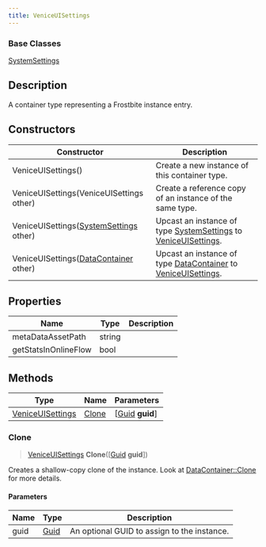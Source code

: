 ```yaml
---
title: VeniceUISettings
---
```

### Base Classes

[SystemSettings](SystemSettings)

## Description

A container type representing a Frostbite instance entry.

## Constructors

| Constructor                                                                 | Description                                                                                                             |
| --------------------------------------------------------------------------- | ----------------------------------------------------------------------------------------------------------------------- |
| VeniceUISettings()                                                          | Create a new instance of this container type.                                                                           |
| VeniceUISettings(VeniceUISettings other)                                    | Create a reference copy of an instance of the same type.                                                                |
| VeniceUISettings([SystemSettings](SystemSettings) other)                    | Upcast an instance of type [SystemSettings](SystemSettings) to [VeniceUISettings](VeniceUISettings).                    |
| VeniceUISettings([DataContainer](/vext/ref/shared/class/datacontainer) other) | Upcast an instance of type [DataContainer](/vext/ref/shared/class/datacontainer) to [VeniceUISettings](VeniceUISettings). |

## Properties

| Name                 | Type   | Description |
| -------------------- | ------ | ----------- |
| metaDataAssetPath    | string |             |
| getStatsInOnlineFlow | bool   |             |

## Methods

| Type                                 | Name            | Parameters                                     |
| ------------------------------------ | --------------- | ---------------------------------------------- |
| [VeniceUISettings](VeniceUISettings) | [Clone](#clone) | \[[Guid](/vext/ref/shared/class/guid) **guid**\] |

### Clone

> [VeniceUISettings](VeniceUISettings) **Clone**(\[[Guid](/vext/ref/shared/class/guid) **guid**\])

Creates a shallow-copy clone of the instance. Look at [DataContainer::Clone](/vext/ref/shared/class/datacontainer#clone) for more details.

#### Parameters

| Name | Type         | Description                                 |
| ---- | ------------ | ------------------------------------------- |
| guid | [Guid](Guid) | An optional GUID to assign to the instance. |

